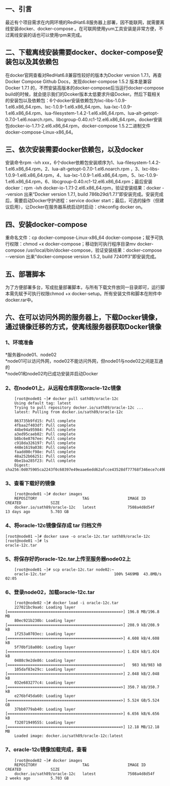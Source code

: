 ## 一、引言  
最近有个项目需求在内网环境的RedHat6.8服务器上部署，因不能联网，就需要离线安装docker、docker-compose 。在可联网使用yum工具安装是非常方便，不过离线安装的话也可以使用rpm来完成。  
## 二、下载离线安装需要docker、docker-compose安装包以及其依赖包  
在docker官网查看对RedHat6.8兼容性较好的版本为Docker version 1.7.1，再查 Docker Compose Github Docs，发现docker-compose 1.5.2 版本是兼容Docker 1.7.1 的，不然安装高版本的docker-compose后当运行docker-compose build的时候，就会提示我们的Dcoker版本太低要求升级Docker。然后下载相关的安装包以及依赖包：6个docker安装依赖包为lxc-libs-1.0.9-1.el6.x86_64.rpm、lxc-1.0.9-1.el6.x86_64.rpm、lua-lxc-1.0.9-1.el6.x86_64.rpm、lua-filesystem-1.4.2-1.el6.x86_64.rpm、lua-alt-getopt-0.7.0-1.el6.noarch.rpm、libcgroup-0.40.rc1-12.el6.x86_64.rpm，docker安装包docker-io-1.7.1-2.el6.x86_64.rpm，docker-compose 1.5.2二进制文件docker-compose-Linux-x86_64。  
## 三、依次安装需要docker依赖包，以及docker  
安装命令rpm -ivh xxx，6个docker依赖包安装顺序为1、lua-filesystem-1.4.2-1.el6.x86_64.rpm，2、lua-alt-getopt-0.7.0-1.el6.noarch.rpm ，3、lxc-libs-1.0.9-1.el6.x86_64.rpm，4、lua-lxc-1.0.9-1.el6.x86_64.rpm，5、lxc-1.0.9-1.el6.x86_64.rpm，6、libcgroup-0.40.rc1-12.el6.x86_64.rpm；最后安装docker：rpm -ivh docker-io-1.7.1-2.el6.x86_64.rpm，验证安装结果：docker --version 出来“Docker version 1.7.1, build 786b29d/1.7.1”即安装完成。安装完成后，需要启动Docker守护进程：service docker start；最后，可选的操作（但建议启用），让Docker在服务器系统启动时启动：chkconfig docker on。  
## 四、安装docker-compose  
重命名文件：cp docker-compose-Linux-x86_64 docker-compose；赋予可执行权限：chmod +x docker-compose；移动到可执行程序目录mv docker-compose /usr/local/bin/docker-compose，验证安装结果：docker-compose --version 出来“docker-compose version 1.5.2, build 7240ff3”即安装完成。  
## 五、部署脚本  
为了方便部署多台，写成批量部署脚本，与所有下载文件放同一目录即可，运行脚本需先赋予可执行权限chmod +x docker-setup。所有安装文件和脚本在附件中docker.rar中。  
## 六、在可以访问外网的服务器上，下载Docker镜像，通过镜像迁移的方式，使离线服务器获取Docker镜像
### 1、环境准备
*服务器node01、node02  
*node01可以访问外网，node02不能访问外网，但node01与node02之间是互通的  
*node01和node02均已成功安装并启动Docker  
### 2、在node01上，从远程仓库获取oracle-12c镜像
```
	[root@node01 ~]# docker pull sath89/oracle-12c
	Using default tag: latest
	Trying to pull repository docker.io/sath89/oracle-12c ...
	latest: Pulling from docker.io/sath89/oracle-12c

	863735b9fd15: Pull complete
	4fbaa2f403df: Pull complete
	44be94a95984: Pull complete
	a3ed95caeb02: Pull complete
	b8bc6e8767ee: Pull complete
	c918da326197: Pull complete
	448e1619a038: Pull complete
	faadd00cf98e: Pull complete
	48a252b66251: Pull complete
	0be1ba285f23: Pull complete
	Digest: sha256:0d075905ca2243f0c60397e49eaae6edd62afcce43528df77768f346ece7c49b
```
### 3、查看下载好的镜像
```
	[root@node01 ~]# docker images
	REPOSITORY                    TAG                 IMAGE ID            CREATED             SIZE
	docker.io/sath89/oracle-12c   latest              7508a4d8d54f        13 days ago         5.703 GB
```
### 4、将oracle-12c镜像保存成 tar 归档文件
```
[root@node01 ~]# docker save -o oracle-12c.tar sath89/oracle-12c
[root@node01 ~]# ls
oracle-12c.tar
```
### 5、将保存好的oracle-12c.tar上传至服务器node02上
```
	[root@node01 ~]# scp oracle-12c.tar node02:~
	oracle-12c.tar                              100% 5469MB  43.8MB/s   02:05
```
### 6、登录node02，加载oracle-12c.tar
```
	[root@node02 ~]# docker load -i oracle-12c.tar
	227021bc9aa6: Loading layer [==================================================>] 196.8 MB/196.8 MB
	80ec921b230b: Loading layer [==================================================>] 208.9 kB/208.9 kB
	1f253a0703ec: Loading layer [==================================================>] 4.608 kB/4.608 kB
	5f70bf18a086: Loading layer [==================================================>] 1.024 kB/1.024 kB
	0488c9e2de86: Loading layer [==================================================>]   983 kB/983 kB
	105daf83e29c: Loading layer [==================================================>] 2.048 kB/2.048 kB
	032e683277c4: Loading layer [==================================================>] 350.7 kB/350.7 kB
	e276bf45da60: Loading layer [==================================================>] 5.524 GB/5.524 GB
	37bb0779ab40: Loading layer [==================================================>] 6.656 kB/6.656 kB
	f32071949555: Loading layer [==================================================>] 12.18 MB/12.18 MB
	Loaded image: docker.io/sath89/oracle-12c:latest
```
### 7、oracle-12c镜像加载完成，查看
```
	[root@node02 ~]# docker images
	REPOSITORY                    TAG                 IMAGE ID            CREATED             SIZE
	docker.io/sath89/oracle-12c   latest              7508a4d8d54f        2 weeks ago         5.703 GB
```
